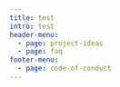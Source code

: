 ```yaml
---
title: test
intro: test
header-menu:
  - page: project-ideas
  - page: faq
footer-menu:
  - page: code-of-conduct
---
```

